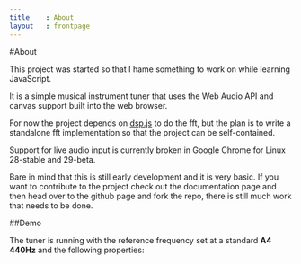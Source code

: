 ```yaml
---
title    : About
layout   : frontpage
---
```


#About

This project was started so that I hame something to work on while learning JavaScript.

It is a simple musical instrument tuner that uses the Web Audio API and canvas support built into the web browser.

For now the project depends on [dsp.js](https://github.com/corbanbrook/dsp.js) to do the fft, but the plan is to write a standalone fft implementation
so that the project can be self-contained.

Support for live audio input is currently broken in Google Chrome for Linux 28-stable and 29-beta.

Bare in mind that this is still early development and it is very basic.
If you want to contribute to the project check out the documentation page and then head over to 
the github page and fork the repo, there is still much work that needs to be done.


##Demo
  
The tuner is running with the reference frequency set at a standard **A4 440Hz** and the following properties:
